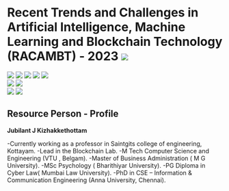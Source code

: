 # Recent Trends and Challenges in Artificial Intelligence, Machine Learning and Blockchain Technology (RACAMBT) - 2023 ![](https://img.shields.io/badge/-Live-darkgreen)
![](https://img.shields.io/badge/Focus-AI-blue) ![](https://img.shields.io/badge/Focus-ML-blue) ![](https://img.shields.io/badge/Focus-DL-blue) ![](https://img.shields.io/badge/Focus-Blockchain-blue) ![](https://img.shields.io/badge/Mode-Online/Offline-black) <br/>
![](https://img.shields.io/badge/Online_Start-27th_Feb-red) ![](https://img.shields.io/badge/Online_End-4th_Mar-red) <br/>
![](https://img.shields.io/badge/Offline_Start-6th_Mar-orange) ![](https://img.shields.io/badge/Offline_End-10th_Mar-orange) <br/>

## Resource Person - Profile 

**Jubilant J Kizhakkethottam**

-Currently working as a professor in Saintgits college of engineering, Kottayam.
-Lead in the Blockchain Lab.
-M Tech Computer Science and Engineering (VTU , Belgam).
-Master of Business Administration  ( M G University).
-MSc Psychology ( Bharithiyar University).
-PG Diploma in Cyber Law( Mumbai Law University).
-PhD in CSE – Information & Communication Engineering (Anna University, Chennai).


